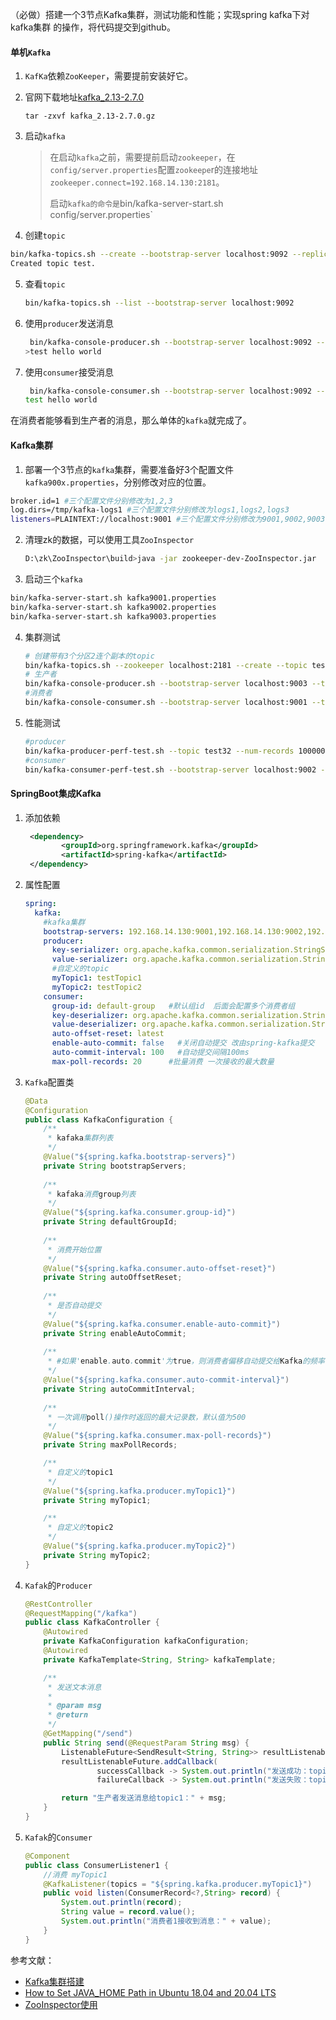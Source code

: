 （必做）搭建一个3节点Kafka集群，测试功能和性能；实现spring kafka下对kafka集群
的操作，将代码提交到github。

#### 单机`Kafka`

1. `KafKa`依赖`ZooKeeper`，需要提前安装好它。

2. 官网下载地址[kafka_2.13-2.7.0](https://www.apache.org/dyn/closer.cgi?path=/kafka/2.7.0/kafka_2.13-2.7.0.tgz)

   ```tar -zxvf kafka_2.13-2.7.0.gz```

3. 启动`kafka`

   > 在启动`kafka`之前，需要提前启动`zookeeper`，在`config/server.properties`配置`zookeepe`r的连接地址`zookeeper.connect=192.168.14.130:2181`。
   >
   > 启动`kafka的命令是`bin/kafka-server-start.sh config/server.properties`

4. 创建`topic`

```sh
bin/kafka-topics.sh --create --bootstrap-server localhost:9092 --replication-factor 1 --partitions 1 --topic test
Created topic test.
```

5. 查看`topic`

   ```sh
   bin/kafka-topics.sh --list --bootstrap-server localhost:9092
   
   ```

6. 使用`producer`发送消息

   ```sh
    bin/kafka-console-producer.sh --bootstrap-server localhost:9092 --topic test
   >test hello world
   ```

7. 使用`consumer`接受消息

   ```sh
    bin/kafka-console-consumer.sh --bootstrap-server localhost:9092 --topic test --from-beginning
   test hello world
   ```

在消费者能够看到生产者的消息，那么单体的`kafka`就完成了。

#### Kafka集群

1. 部署一个3节点的`kafka`集群，需要准备好3个配置文件`kafka900x.properties`，分别修改对应的位置。

```sh
broker.id=1 #三个配置文件分别修改为1,2,3
log.dirs=/tmp/kafka-logs1 #三个配置文件分别修改为logs1,logs2,logs3
listeners=PLAINTEXT://localhost:9001 #三个配置文件分别修改为9001,9002,9003
```

2. 清理zk的数据，可以使用工具`ZooInspector`

   ```sh
   D:\zk\ZooInspector\build>java -jar zookeeper-dev-ZooInspector.jar
   ```

3. 启动三个`kafka`

```sh
bin/kafka-server-start.sh kafka9001.properties
bin/kafka-server-start.sh kafka9002.properties
bin/kafka-server-start.sh kafka9003.properties
```

4. 集群测试

   ```sh
   # 创建带有3个分区2连个副本的topic
   bin/kafka-topics.sh --zookeeper localhost:2181 --create --topic test32 --partitions 3 --replication-factor 2
   # 生产者
   bin/kafka-console-producer.sh --bootstrap-server localhost:9003 --topic test32
   #消费者
   bin/kafka-console-consumer.sh --bootstrap-server localhost:9001 --topic test32 --from-beginning
   ```

5. 性能测试

   ```sh
   #producer
   bin/kafka-producer-perf-test.sh --topic test32 --num-records 100000 --record-size 1000 --throughput 2000 --producer-props bootstrap.servers=localhost:9002
   #consumer
   bin/kafka-consumer-perf-test.sh --bootstrap-server localhost:9002 --topic test32 --fetch-size 1048576 --messages 10000 --threads 1
   ```

#### SpringBoot集成Kafka

1. 添加依赖

   ```xml
   	<dependency>
           <groupId>org.springframework.kafka</groupId>
           <artifactId>spring-kafka</artifactId>
   	</dependency>
   ```

2. 属性配置

   ```yaml
   spring:
     kafka:
       #kafka集群
       bootstrap-servers: 192.168.14.130:9001,192.168.14.130:9002,192.168.14.130:9003
       producer:
         key-serializer: org.apache.kafka.common.serialization.StringSerializer
         value-serializer: org.apache.kafka.common.serialization.StringSerializer
         #自定义的topic
         myTopic1: testTopic1
         myTopic2: testTopic2
       consumer:
         group-id: default-group   #默认组id  后面会配置多个消费者组
         key-deserializer: org.apache.kafka.common.serialization.StringDeserializer
         value-deserializer: org.apache.kafka.common.serialization.StringDeserializer
         auto-offset-reset: latest
         enable-auto-commit: false   #关闭自动提交 改由spring-kafka提交
         auto-commit-interval: 100   #自动提交间隔100ms
         max-poll-records: 20      #批量消费 一次接收的最大数量
   ```

3. `Kafka`配置类

   ```java
   @Data
   @Configuration
   public class KafkaConfiguration {
       /**
        * kafaka集群列表
        */
       @Value("${spring.kafka.bootstrap-servers}")
       private String bootstrapServers;
    
       /**
        * kafaka消费group列表
        */
       @Value("${spring.kafka.consumer.group-id}")
       private String defaultGroupId;
       
       /**
        * 消费开始位置
        */
       @Value("${spring.kafka.consumer.auto-offset-reset}")
       private String autoOffsetReset;
    
       /**
        * 是否自动提交
        */
       @Value("${spring.kafka.consumer.enable-auto-commit}")
       private String enableAutoCommit;
    
       /**
        * #如果'enable.auto.commit'为true，则消费者偏移自动提交给Kafka的频率（以毫秒为单位），默认值为5000。
        */
       @Value("${spring.kafka.consumer.auto-commit-interval}")
       private String autoCommitInterval;
    
       /**
        * 一次调用poll()操作时返回的最大记录数，默认值为500
        */
       @Value("${spring.kafka.consumer.max-poll-records}")
       private String maxPollRecords;
   
       /**
        * 自定义的topic1
        */
       @Value("${spring.kafka.producer.myTopic1}")
       private String myTopic1;
   
       /**
        * 自定义的topic2
        */
       @Value("${spring.kafka.producer.myTopic2}")
       private String myTopic2;
   }
   ```

4. `Kafak`的`Producer`

   ```java
   @RestController
   @RequestMapping("/kafka")
   public class KafkaController {
       @Autowired
       private KafkaConfiguration kafkaConfiguration;
       @Autowired
       private KafkaTemplate<String, String> kafkaTemplate;
   
       /**
        * 发送文本消息
        *
        * @param msg
        * @return
        */
       @GetMapping("/send")
       public String send(@RequestParam String msg) {
           ListenableFuture<SendResult<String, String>> resultListenableFuture = kafkaTemplate.send(kafkaConfiguration.getMyTopic1(), msg);
           resultListenableFuture.addCallback(
                   successCallback -> System.out.println("发送成功：topic= " + kafkaConfiguration.getMyTopic1() + " value= " + msg),
                   failureCallback -> System.out.println("发送失败：topic= " + kafkaConfiguration.getMyTopic1() + " value= " + msg));
   
           return "生产者发送消息给topic1：" + msg;
       }
   }
   ```

5. `Kafak`的`Consumer`

   ```java
   @Component
   public class ConsumerListener1 {
       //消费 myTopic1
       @KafkaListener(topics = "${spring.kafka.producer.myTopic1}")
       public void listen(ConsumerRecord<?,String> record) {
           System.out.println(record);
           String value = record.value();
           System.out.println("消费者1接收到消息：" + value);
       }
   }
   ```

   

参考文献：

- [Kafka集群搭建](https://segmentfault.com/a/1190000023379555)
- [How to Set JAVA_HOME Path in Ubuntu 18.04 and 20.04 LTS](https://vitux.com/how-to-setup-java_home-path-in-ubuntu/)
- [ZooInspector使用](https://www.cnblogs.com/lwcode6/p/11586537.html)